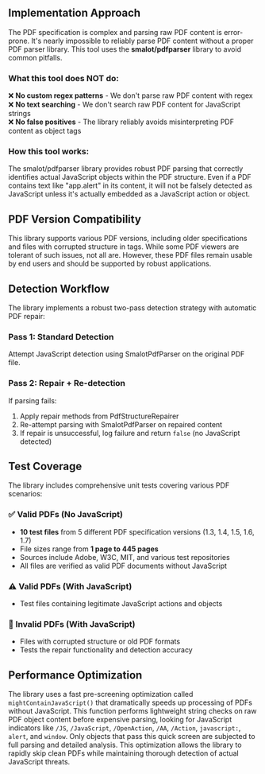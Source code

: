 ## Implementation Approach

The PDF specification is complex and parsing raw PDF content is error-prone. It's nearly impossible to reliably
parse PDF content without a proper PDF parser library. This tool uses the **smalot/pdfparser** library to avoid common pitfalls.

### What this tool does NOT do:

❌ **No custom regex patterns** - We don't parse raw PDF content with regex  
❌ **No text searching** - We don't search raw PDF content for JavaScript strings  
❌ **No false positives** - The library reliably avoids misinterpreting PDF content as object tags

### How this tool works:

The smalot/pdfparser library provides robust PDF parsing that correctly identifies actual JavaScript objects within
the PDF structure. Even if a PDF contains text like "app.alert" in its content, it will not be falsely detected
as JavaScript unless it's actually embedded as a JavaScript action or object.

## PDF Version Compatibility

This library supports various PDF versions, including older specifications and files with corrupted structure in tags.
While some PDF viewers are tolerant of such issues, not all are. However, these PDF files remain usable by end users
and should be supported by robust applications.

## Detection Workflow

The library implements a robust two-pass detection strategy with automatic PDF repair:

### Pass 1: Standard Detection
Attempt JavaScript detection using SmalotPdfParser on the original PDF file.

### Pass 2: Repair + Re-detection
If parsing fails:
1. Apply repair methods from PdfStructureRepairer
2. Re-attempt parsing with SmalotPdfParser on repaired content
3. If repair is unsuccessful, log failure and return `false` (no JavaScript detected)

## Test Coverage

The library includes comprehensive unit tests covering various PDF scenarios:

### ✅ Valid PDFs (No JavaScript)
- **10 test files** from 5 different PDF specification versions (1.3, 1.4, 1.5, 1.6, 1.7)
- File sizes range from **1 page to 445 pages**
- Sources include Adobe, W3C, MIT, and various test repositories
- All files are verified as valid PDF documents without JavaScript

### ⚠️ Valid PDFs (With JavaScript)
- Test files containing legitimate JavaScript actions and objects

### 🔧 Invalid PDFs (With JavaScript)
- Files with corrupted structure or old PDF formats
- Tests the repair functionality and detection accuracy

## Performance Optimization

The library uses a fast pre-screening optimization called `mightContainJavaScript()` that dramatically speeds up processing of PDFs without JavaScript. This function performs lightweight string checks on raw PDF object content before expensive parsing, looking for JavaScript indicators like `/JS`, `/JavaScript`, `/OpenAction`, `/AA`, `/Action`, `javascript:`, `alert`, and `window`. Only objects that pass this quick screen are subjected to full parsing and detailed analysis. This optimization allows the library to rapidly skip clean PDFs while maintaining thorough detection of actual JavaScript threats.
